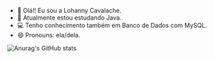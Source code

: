 - 👋 Olá!! Eu sou a Lohanny Cavalache.
- 🌱 Atualmente estou estudando Java.
- 💻 Tenho conhecimento também em Banco de Dados com MySQL.
- 😄 Pronouns: ela/dela.

![Anurag's GitHub stats](https://github-readme-stats.vercel.app/api?username=LohannyCavalache&show_icons=true&theme=dracula)
